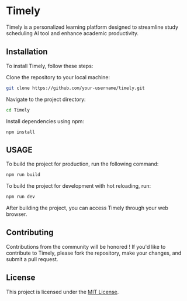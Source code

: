 # Timely

Timely is a personalized learning platform designed to streamline study scheduling AI tool and enhance academic productivity.

## Installation

To install Timely, follow these steps:

Clone the repository to your local machine:

```bash
git clone https://github.com/your-username/timely.git
```

Navigate to the project directory:

```bash
cd Timely
```
Install dependencies using npm:

```
npm install
```
## USAGE

To build the project for production, run the following command:

```bash
npm run build
```

To build the project for development with hot reloading, run:

```bash
npm run dev
```
After building the project, you can access Timely through your web browser.

## Contributing

Contributions from the community will be honored ! If you'd like to contribute to Timely, please fork the repository, make your changes, and submit a pull request.

## License

This project is licensed under the [MIT License](LICENSE).